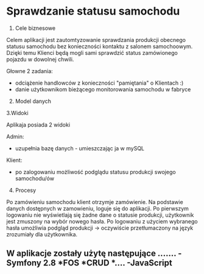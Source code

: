 # Sprawdzanie statusu samochodu
1. Cele biznesowe

Celem aplikacji jest zautomtyzowanie sprawdzania produkcji obecnego statusu samochodu 
bez konieczności kontaktu z salonem samochoowym. 
Dzięki temu Klienci będą mogli sami sprawdzić status zamówionego pojazdu w dowolnej chwili. 


Głowne 2 zadania:
- odciążenie handlowców z konieczności "pamiętania" o Klientach :)
- danie użytkownikom bieżącego monitorowania samochodu w fabryce 


2. Model danych


3.Widoki 

Aplikaja posiada 2 widoki

Admin:
- uzupełnia bazę danych - umieszczając ja w mySQL 

Klient: 
- po zalogowaniu możliwość podglądu statusu produkcji swojego samochodu/ów 


4. Procesy 

Po zamówieniu samochodu klient otrzymje zamówienie. Na podstawie danych dostępnych w zamowieniu, loguje się do aplikacji. Po pierwszym logowaniu nie wyświetlają się żadne dane o statusie produkcji, użytkownik jest zmuszony na wybór nowego hasła. Po logowaniu z użyciem wybranego hasła umożliwia podgląd produkcji -> oczywiście przetłumaczony na język zrozumiały dla użytkownika. 



W aplikacje zostały użytę następujące .......
-Symfony 2.8 
*FOS
*CRUD
*....
-JavaScript
-